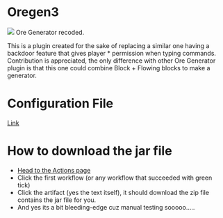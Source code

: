 # Oregen3
![](https://i.imgur.com/mbpigXo.png)
Ore Generator recoded.

This is a plugin created for the sake of replacing a similar one having a backdoor feature that gives player * permission when typing commands.
Contribution is appreciated, the only difference with other Ore Generator plugin is that this one could combine Block + Flowing blocks to make a generator.

# Configuration File
 [Link](https://github.com/xHexed/Oregen3/blob/master/src/main/resources/config.yml)

# How to download the jar file
* [Head to the Actions page](https://github.com/xHexed/Oregen3/actions) 
* Click the first workflow (or any workflow that succeeded with green tick)
* Click the artifact (yes the text itself), it should download the zip file contains the jar file for you.
* And yes its a bit bleeding-edge cuz manual testing sooooo.....
